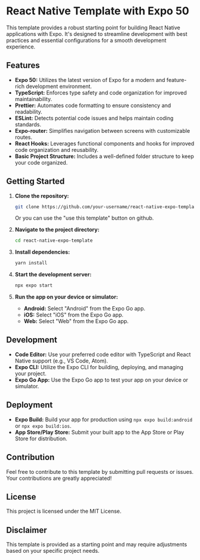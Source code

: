 # React Native Template with Expo 50

This template provides a robust starting point for building React Native applications with Expo. It's designed to streamline development with best practices and essential configurations for a smooth development experience.

## Features

- **Expo 50:** Utilizes the latest version of Expo for a modern and feature-rich development environment.
- **TypeScript:** Enforces type safety and code organization for improved maintainability.
- **Prettier:** Automates code formatting to ensure consistency and readability.
- **ESLint:** Detects potential code issues and helps maintain coding standards.
- **Expo-router:** Simplifies navigation between screens with customizable routes.
- **React Hooks:** Leverages functional components and hooks for improved code organization and reusability.
- **Basic Project Structure:** Includes a well-defined folder structure to keep your code organized.

## Getting Started

1. **Clone the repository:**

    ```bash
    git clone https://github.com/your-username/react-native-expo-template.git
    ```
    Or you can use the "use this template" button on github.

2. **Navigate to the project directory:**

    ```bash
    cd react-native-expo-template
    ```

3. **Install dependencies:**

    ```bash
    yarn install
    ```

4. **Start the development server:**

    ```bash
    npx expo start
    ```

5. **Run the app on your device or simulator:**

    - **Android:** Select "Android" from the Expo Go app.
    - **iOS:** Select "iOS" from the Expo Go app.
    - **Web:** Select "Web" from the Expo Go app.

## Development

- **Code Editor:** Use your preferred code editor with TypeScript and React Native support (e.g., VS Code, Atom).
- **Expo CLI:** Utilize the Expo CLI for building, deploying, and managing your project.
- **Expo Go App:** Use the Expo Go app to test your app on your device or simulator.

## Deployment

- **Expo Build:** Build your app for production using `npx expo build:android` or `npx expo build:ios`.
- **App Store/Play Store:** Submit your built app to the App Store or Play Store for distribution.

## Contribution

Feel free to contribute to this template by submitting pull requests or issues. Your contributions are greatly appreciated!

## License

This project is licensed under the MIT License.

## Disclaimer

This template is provided as a starting point and may require adjustments based on your specific project needs. 
